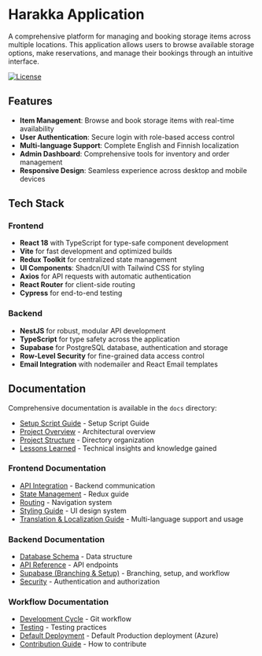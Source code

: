 # Harakka Application

A comprehensive platform for managing and booking storage items across multiple locations. This application allows users to browse available storage options, make reservations, and manage their bookings through an intuitive interface.

[![License](https://img.shields.io/badge/license-Non--Commercial-red.svg)](./LICENSE)

## Features

- **Item Management**: Browse and book storage items with real-time availability
- **User Authentication**: Secure login with role-based access control
- **Multi-language Support**: Complete English and Finnish localization
- **Admin Dashboard**: Comprehensive tools for inventory and order management
- **Responsive Design**: Seamless experience across desktop and mobile devices

## Tech Stack

### Frontend

- **React 18** with TypeScript for type-safe component development
- **Vite** for fast development and optimized builds
- **Redux Toolkit** for centralized state management
- **UI Components**: Shadcn/UI with Tailwind CSS for styling
- **Axios** for API requests with automatic authentication
- **React Router** for client-side routing
- **Cypress** for end-to-end testing

### Backend

- **NestJS** for robust, modular API development
- **TypeScript** for type safety across the application
- **Supabase** for PostgreSQL database, authentication and storage
- **Row-Level Security** for fine-grained data access control
- **Email Integration** with nodemailer and React Email templates

## Documentation

Comprehensive documentation is available in the `docs` directory:

- [Setup Script Guide](docs/developers/workflows/scripts/setup.md) - Setup Script Guide
- [Project Overview](docs/developers/overview.md) - Architectural overview
- [Project Structure](docs/developers/project-structure.md) - Directory organization
- [Lessons Learned](docs/developers/lessons-learned.md) - Technical insights and knowledge gained

### Frontend Documentation

- [API Integration](docs/developers/frontend/api-integration.md) - Backend communication
- [State Management](docs/developers/frontend/state-management.md) - Redux guide
- [Routing](docs/developers/frontend/routing.md) - Navigation system
- [Styling Guide](docs/developers/frontend/styling-guide.md) - UI design system
- [Translation & Localization Guide](docs/developers/frontend/translation.md) - Multi-language support and usage

### Backend Documentation

- [Database Schema](docs/developers/backend/database-schema.md) - Data structure
- [API Reference](docs/developers/backend/api-reference.md) - API endpoints
- [Supabase (Branching & Setup)](docs/developers/Supabase.md) - Branching, setup, and workflow
- [Security](docs/developers/backend/security.md) - Authentication and authorization

### Workflow Documentation

- [Development Cycle](docs/developers/workflows/development-cycle.md) - Git workflow
- [Testing](docs/developers/workflows/testing.md) - Testing practices
- [Default Deployment](docs/developers/workflows/default-deployment.md) - Default Production deployment (Azure)
- [Contribution Guide](docs/developers/workflows/contribution-guide.md) - How to contribute
